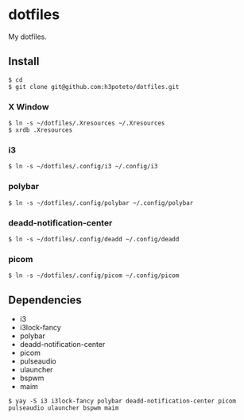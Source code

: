 # dotfiles
My dotfiles.

## Install

```
$ cd
$ git clone git@github.com:h3poteto/dotfiles.git
```

### X Window
```
$ ln -s ~/dotfiles/.Xresources ~/.Xresources
$ xrdb .Xresources
```

### i3
```
$ ln -s ~/dotfiles/.config/i3 ~/.config/i3
```

### polybar
```
$ ln -s ~/dotfiles/.config/polybar ~/.config/polybar
```

### deadd-notification-center
```
$ ln -s ~/dotfiles/.config/deadd ~/.config/deadd
```

### picom
```
$ ln -s ~/dotfiles/.config/picom ~/.config/picom
```

## Dependencies
- i3
- i3lock-fancy
- polybar
- deadd-notification-center
- picom
- pulseaudio
- ulauncher
- bspwm
- maim

```
$ yay -S i3 i3lock-fancy polybar deadd-notification-center picom pulseaudio ulauncher bspwm maim
```

